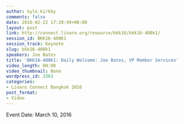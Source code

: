 ```yaml
---
author: kyle.kirkby
comments: false
date: 2016-02-22 17:20:49+00:00
layout: post
link: http://connect.linaro.org/resource/bkk16/bkk16-400k1/
session_id: BKK16-400K1
session_track: Keynote
slug: bkk16-400k1
speakers: Joe Bates
title: 'BKK16-400K1: Daily Welcome: Joe Bates, VP Member Services'
video_length: 00:00
video_thumbnail: None
wordpress_id: 3363
categories:
- Linaro Connect Bangkok 2016
post_format:
- Video
---
```




Event Date: March 10, 2016
